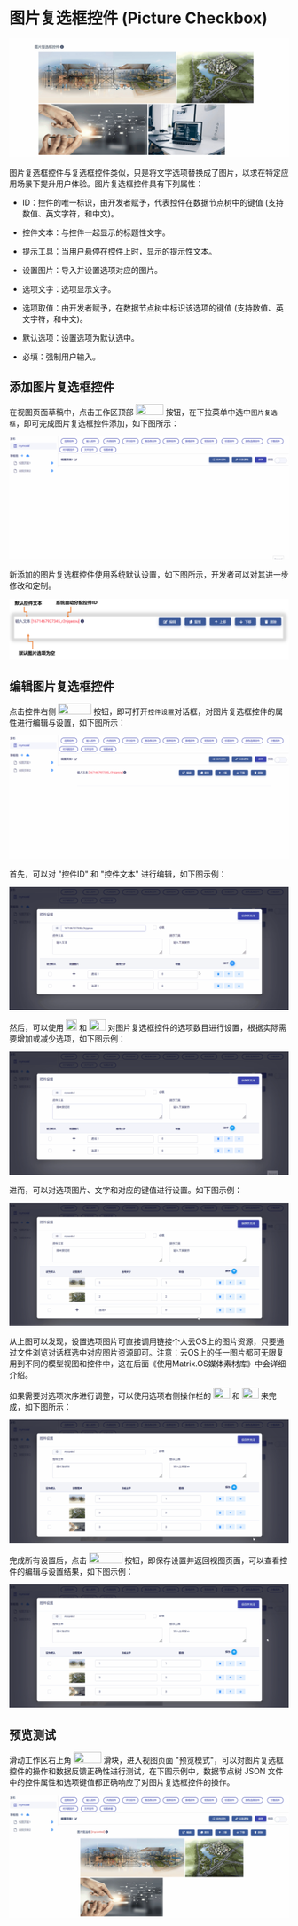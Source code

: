 # 图片复选框控件 (Picture Checkbox)

![Matrix.OS](../../../../../media/os/tools/modelview/showmultiplepicchoice.gif "图片复选框控件")

图片复选框控件与复选框控件类似，只是将文字选项替换成了图片，以求在特定应用场景下提升用户体验。图片复选框控件具有下列属性：

* ID：控件的唯一标识，由开发者赋予，代表控件在数据节点树中的键值 (支持数值、英文字符，和中文)。

* 控件文本：与控件一起显示的标题性文字。

* 提示工具：当用户悬停在控件上时，显示的提示性文本。

* 设置图片：导入并设置选项对应的图片。

* 选项文字：选项显示文字。

* 选项取值：由开发者赋予，在数据节点树中标识该选项的键值 (支持数值、英文字符，和中文)。

* 默认选项：设置选项为默认选中。

* 必填：强制用户输入。

## 添加图片复选框控件

在视图页面草稿中，点击工作区顶部 <img src="./././././media/logo/controlchoice.png" width="50" height="20"> 按钮，在下拉菜单中选中`图片复选框`，即可完成图片复选框控件添加，如下图所示：

![Matrix.OS](../../../../../media/os/tools/modelview/addmultiplepicchoice.gif "添加图片复选框控件")

新添加的图片复选框控件使用系统默认设置，如下图所示，开发者可以对其进一步修改和定制。

![Matrix.OS](../../../../../media/os/tools/modelview/addmultiplepicchoice.png "图片复选框控件默认设置")

## 编辑图片复选框控件

点击控件右侧 <img src="./././././media/logo/editcontrol.png" width="60" height="20"> 按钮，即可打开`控件设置`对话框，对图片复选框控件的属性进行编辑与设置，如下图所示：

![Matrix.OS](../../../../../media/os/tools/modelview/editmultiplepicchoice1.gif "编辑图片复选框控件 - 打开控件设置对话框")

首先，可以对 "控件ID" 和 "控件文本" 进行编辑，如下图示例：

![Matrix.OS](../../../../../media/os/tools/modelview/editmultiplepicchoice2.gif "编辑图片复选框控件 - 控件ID与文本编辑")

然后，可以使用  <img src="./././././media/logo/addoption.png" width="20" height="20"> 和  <img src="./././././media/logo/deleteoption.png" width="30" height="20"> 对图片复选框控件的选项数目进行设置，根据实际需要增加或减少选项，如下图示例：

![Matrix.OS](../../../../../media/os/tools/modelview/editmultiplepicchoice3.gif "编辑图片复选框控件 - 设置选项数目")

进而，可以对选项图片、文字和对应的键值进行设置。如下图示例：

![Matrix.OS](../../../../../media/os/tools/modelview/editmultiplepicchoice4.gif "编辑图片复选框控件 - 设置选项文字和键值")

从上图可以发现，设置选项图片可直接调用链接个人云OS上的图片资源，只要通过文件浏览对话框选中对应图片资源即可。注意：云OS上的任一图片都可无限复用到不同的模型视图和控件中，这在后面《使用Matrix.OS媒体素材库》中会详细介绍。

如果需要对选项次序进行调整，可以使用选项右侧操作栏的 <img src="./././././media/logo/moveup2.png" width="30" height="20"> 和 <img src="./././././media/logo/movedown2.png" width="30" height="20"> 来完成，如下图所示：

![Matrix.OS](../../../../../media/os/tools/modelview/editmultiplepicchoice5.gif "编辑图片复选框控件 - 调整选项次序")

完成所有设置后，点击 <img src="./././././media/logo/saveclose.png" width="60" height="20"> 按钮，即保存设置并返回视图页面，可以查看控件的编辑与设置结果，如下图示例：

![Matrix.OS](../../../../../media/os/tools/modelview/editmultiplepicchoice6.gif "编辑图片复选框控件 - 保存控件设置")

## 预览测试

滑动工作区右上角 <img src="./././././media/logo/previewmv.png" width="50" height="20"> 滑块，进入视图页面 "预览模式"，可以对图片复选框控件的操作和数据反馈正确性进行测试，在下图示例中，数据节点树 JSON 文件中的控件属性和选项键值都正确响应了对图片复选框控件的操作。

![Matrix.OS](../../../../../media/os/tools/modelview/testmultiplepicchoice.gif "测试图片复选框控件")